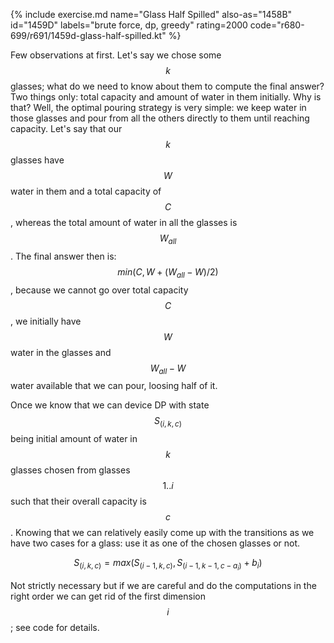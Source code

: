 {% include exercise.md name="Glass Half Spilled"  also-as="1458B" id="1459D" labels="brute force, dp, greedy" rating=2000 code="r680-699/r691/1459d-glass-half-spilled.kt" %}

Few observations at first.  Let's say we chose some $$k$$ glasses; what do we need to know about them to compute the final answer?  Two things only: total capacity and amount of water in them initially.  Why is that?  Well, the optimal pouring strategy is very simple: we keep water in those glasses and pour from all the others directly to them until reaching capacity.  Let's say that our $$k$$ glasses have $$W$$ water in them and a total capacity of $$C$$, whereas the total amount of water in all the glasses is $$W_{all}$$.  The final answer then is: $$min(C, W + (W_{all}-W)/2)$$, because we cannot go over total capacity $$C$$, we initially have $$W$$ water in the glasses and $$W_{all}-W$$ water available that we can pour, loosing half of it.

Once we know that we can device DP with state $$S_{(i,k,c)}$$ being initial amount of water in $$k$$ glasses chosen from glasses $$1..i$$ such that their overall capacity is $$c$$.  Knowing that we can relatively easily come up with the transitions as we have two cases for a glass: use it as one of the chosen glasses or not.

$$S_{(i,k,c)} = max(S_{(i-1,k,c)}, S_{(i-1,k-1,c-a_i)} + b_i)$$

Not strictly necessary but if we are careful and do the computations in the right order we can get rid of the first dimension $$i$$; see code for details.
